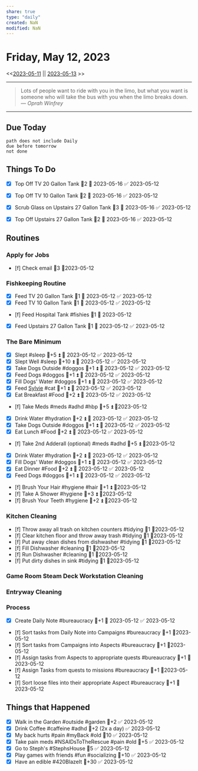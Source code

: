 ```yaml
---
share: true
type: "daily"
created: NaN 
modified: NaN
---
```

# Friday, May 12, 2023
<<[2023-05-11](./2023-05-11.md) || [2023-05-13](./2023-05-13.md) >>

---

> Lots of people want to ride with you in the limo, but what you want is someone who will take the bus with you when the limo breaks down.
> — <cite>Oprah Winfrey</cite>

---
## Due Today
```tasks
path does not include Daily
due before tomorrow
not done
```

## Things To Do









- [x] Top Off TV 20 Gallon Tank 🥄2 📅 2023-05-16 ✅ 2023-05-12

- [x] Top Off TV 10 Gallon Tank 🥄2 📅 2023-05-16 ✅ 2023-05-12


- [x] Scrub Glass on Upstairs 27 Gallon Tank 🥄3 📅 2023-05-16 ✅ 2023-05-12
- [x] Top Off Upstairs 27 Gallon Tank 🥄2 📅 2023-05-16 ✅ 2023-05-12















































## Routines
### Apply for Jobs
- [f] Check email 🥄3 📆2023-05-12


### Fishkeeping Routine
- [x] Feed TV 20 Gallon Tank 🥄1 📅 2023-05-12 ✅ 2023-05-12
- [x] Feed TV 10 Gallon Tank 🥄1 📅 2023-05-12 ✅ 2023-05-12
- [f] Feed Hospital Tank #fishies 🥄1 📅 2023-05-12
- [x] Feed Upstairs 27 Gallon Tank 🥄1 📅 2023-05-12 ✅ 2023-05-12


### The Bare Minimum
- [x] Slept #sleep 🥄+5 ⏫ 📅 2023-05-12 ✅ 2023-05-12
- [x] Slept Well #sleep 🥄+10 ⏫ 📅 2023-05-12 ✅ 2023-05-12
- [x] Take Dogs Outside  #doggos  🥄+1 ⏫ 📅 2023-05-12 ✅ 2023-05-12
- [x] Feed Dogs #doggos  🥄+1 ⏫ 📅 2023-05-12 ✅ 2023-05-12
- [x] Fill Dogs' Water #doggos  🥄+1 ⏫ 📅 2023-05-12 ✅ 2023-05-12
- [x] Feed [Sylvie](./Sylvie.md) #cat 🥄+1 ⏫ 📅 2023-05-12 ✅ 2023-05-12
- [x] Eat Breakfast #Food  🥄+2 ⏫ 📅 2023-05-12 ✅ 2023-05-12
- [f] Take Meds  #meds #adhd #hbp 🥄+5 ⏫ 📆2023-05-12
- [x] Drink Water #hydration 🥄+2 ⏫ 📅 2023-05-12 ✅ 2023-05-12
- [x] Take Dogs Outside  #doggos 🥄+1 ⏫ 📅 2023-05-12 ✅ 2023-05-12
- [x] Eat Lunch #Food  🥄+2 ⏫ 📅 2023-05-12 ✅ 2023-05-12
- [f] Take 2nd Adderall (optional) #meds #adhd  🥄+5 ⏫ 📆2023-05-12
- [x] Drink Water #hydration   🥄+2 ⏫ 📅 2023-05-12 ✅ 2023-05-12
- [x] Fill Dogs' Water #doggos  🥄+1 ⏫ 📅 2023-05-12 ✅ 2023-05-12
- [x] Eat Dinner #Food  🥄+2 ⏫ 📅 2023-05-12 ✅ 2023-05-12
- [x] Feed Dogs #doggos  🥄+1 ⏫ 📅 2023-05-12 ✅ 2023-05-12
- [f] Brush Your Hair #hygiene #hair 🥄+1 ⏫ 📆2023-05-12
- [f] Take A Shower #hygiene  🥄+3 ⏫ 📆2023-05-12
- [f] Brush Your Teeth #hygiene 🥄+2 ⏫ 📆2023-05-12


### Kitchen Cleaning
- [f] Throw away all trash on kitchen counters #tidying  🥄1 📆2023-05-12
- [f] Clear kitchen floor and throw away trash #tidying   🥄1 📆2023-05-12
- [f] Put away clean dishes from dishwasher #tidying   🥄1 📆2023-05-12
- [f] Fill Dishwasher #cleaning  🥄1 📆2023-05-12
- [f] Run Dishwasher #cleaning 🥄1 📆2023-05-12
- [f] Put dirty dishes in sink #tidying 🥄1 📆2023-05-12


### Game Room Steam Deck Workstation Cleaning


### Entryway Cleaning


### Process
- [x] Create Daily Note #bureaucracy 🥄+1 📅 2023-05-12 ✅ 2023-05-12
- [f] Sort tasks from Daily Note into Campaigns #bureaucracy 🥄+1   📆2023-05-12
- [f] Sort tasks from Campaigns into Aspects  #bureaucracy 🥄+1   📆2023-05-12
- [f] Assign tasks from Aspects to appropriate quests  #bureaucracy 🥄+1   📆2023-05-12
- [f] Assign Tasks from quests to missions  #bureaucracy 🥄+1   📆2023-05-12
- [f] Sort loose files into their appropriate Aspect  #bureaucracy 🥄+1   📆2023-05-12




## Things that Happened
- [x] Walk in the Garden #outside #garden 🥄+2 ✅ 2023-05-12
- [x] Drink Coffee #caffeine #adhd 🥄+2 (2x a day) ✅ 2023-05-12
- [x] My back hurts #pain #myBack #old 🥄10 ✅ 2023-05-12
- [x] Take pain meds #NSAIDsToTheRescue #pain #old 🥄+5 ✅ 2023-05-12
- [x] Go to Steph's #StephsHouse 🥄5 ✅ 2023-05-12
- [x] Play games with friends #fun #socializing 🥄+10 ✅ 2023-05-12
- [x] Have an edible #420BlazeIt 🥄+30 ✅ 2023-05-12